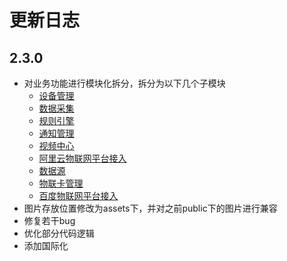 # 更新日志

## 2.3.0

* 对业务功能进行模块化拆分，拆分为以下几个子模块
    * [设备管理](https://github.com/jetlinks-v2/device-manager-ui)
    * [数据采集](https://github.com/jetlinks-v2/data-collector-ui)
    * [规则引擎](https://github.com/jetlinks-v2/rule-engine-manager-ui)
    * [通知管理](https://github.com/jetlinks-v2/notify-manager-ui)
    * [视频中心](https://github.com/jetlinks-v2/jetlinks-media-ui)
    * [阿里云物联网平台接入](https://github.com/jetlinks-v2/jetlinks-aliyun-bridge-gateway-ui)
    * [数据源](https://github.com/jetlinks-v2/datasource-manager-ui)
    * [物联卡管理](https://github.com/jetlinks-v2/network-card-manager-ui)
    * [百度物联网平台接入](https://github.com/jetlinks-v2/jetlinks-dueros-ui)
* 图片存放位置修改为assets下，并对之前public下的图片进行兼容
* 修复若干bug
* 优化部分代码逻辑
* 添加国际化
